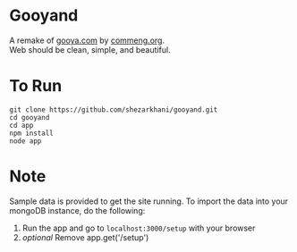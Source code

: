 Gooyand
================

A remake of [gooya.com][1] by [commeng.org][2].  
Web should be clean, simple, and beautiful.

To Run
================
    git clone https://github.com/shezarkhani/gooyand.git
    cd gooyand
    cd app
    npm install
    node app

Note
================
Sample data is provided to get the site running. To import the data into your mongoDB instance, do the following:

1. Run the app and go to `localhost:3000/setup` with your browser
2. *optional* Remove app.get('/setup') 


[1]: http://www.gooya.com
[2]: http://web.commeng.org
